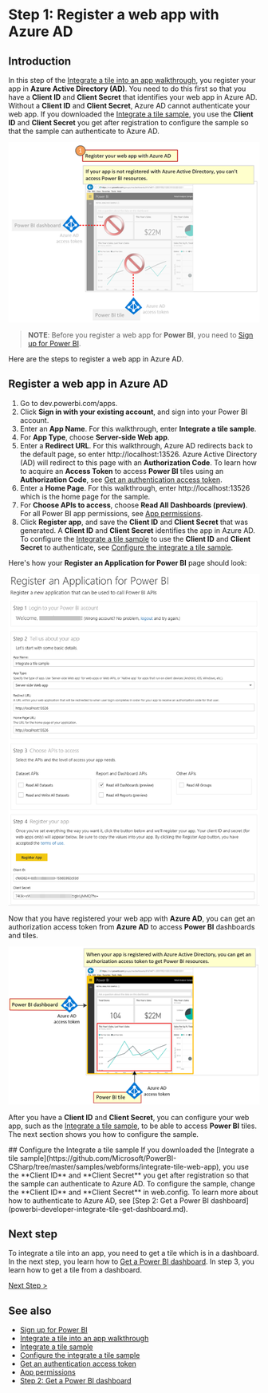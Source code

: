 <properties
   pageTitle="Register a web app with Azure AD"
   description="Register a web app with Azure AD"
   services="powerbi"
   documentationCenter=""
   authors="dvana"
   manager="mblythe"
   backup=""
   editor=""
   tags=""/>

<tags
   ms.service="powerbi"
   ms.devlang="NA"
   ms.topic="get-started-article"
   ms.tgt_pltfrm="NA"
   ms.workload="powerbi"
   ms.date="05/02/2016"
   ms.author="derrickv"/>

# Step 1: Register a web app with Azure AD

## Introduction

In this step of the [Integrate a tile into an app walkthrough](powerbi-developer-integrate-tile.md), you register your app in **Azure Active Directory (AD)**. You need to do this first so that you have a **Client ID** and **Client Secret** that identifies your web app in Azure AD. Without a **Client ID** and **Client Secret**, Azure AD cannot authenticate your web app. If you downloaded the [Integrate a tile sample](https://github.com/Microsoft/PowerBI-CSharp/tree/master/samples/webforms/integrate-tile-web-app), you use the **Client ID** and **Client Secret** you get after registration to configure the sample so that the sample can authenticate to Azure AD.

![](media\powerbi-developer-integrate-tile\integrate-tile-step1a.png)

>**NOTE**: Before you register a web app for **Power BI**, you need to [Sign up for Power BI](powerbi-admin-free-with-custom-azure-directory.md).

Here are the steps to register a web app in Azure AD.

## Register a web app in Azure AD

1. Go to dev.powerbi.com/apps.
2. Click **Sign in with your existing account**, and sign into your Power BI account.
3. Enter an **App Name**. For this walkthrough, enter **Integrate a tile sample**.
4. For **App Type**, choose **Server-side Web app**.
5. Enter a **Redirect URL**. For this walkthrough, Azure AD redirects back to the default page, so enter http://localhost:13526. Azure Active Directory (AD) will redirect to this page with an **Authorization Code**. To learn how to acquire an **Access Token** to access **Power BI** tiles using an **Authorization Code**, see [Get an authentication access token](powerbi-developer-get-dashboard.md#get-token).
6. Enter a **Home Page**. For this walkthrough, enter http://localhost:13526 which is the home page for the sample.
7. For **Choose APIs to access**, choose **Read All Dashboards (preview)**. For all Power BI app permissions, see [App permissions](powerbi-developer-power-bi-permissions.md).
7. Click **Register app**, and save the **Client ID** and **Client Secret** that was generated. A **Client ID** and **Client Secret** identifies the app in Azure AD. To configure the [Integrate a tile sample](https://github.com/Microsoft/PowerBI-CSharp/tree/master/samples/webforms/integrate-tile-web-app) to use the **Client ID** and **Client Secret** to authenticate, see [Configure the integrate a tile sample](powerbi-developer-integrate-tile-register.md#configure-sample).

Here's how your **Register an Application for Power BI** page should look:

![](media\powerbi-developer-integrate-tile\register-app.png)

Now that you have registered your web app with **Azure AD**, you can get an authorization access token from **Azure AD** to access **Power BI** dashboards and tiles.

![](media\powerbi-developer-integrate-tile\integrate-tile-step1b.png)

After you have a **Client ID** and **Client Secret**, you can configure your web app, such as the [Integrate a tile sample](https://github.com/Microsoft/PowerBI-CSharp/tree/master/samples/webforms/integrate-tile-web-app), to be able to access **Power BI** tiles. The next section shows you how to configure the sample.

<a name="configure-sample"/>
## Configure the Integrate a tile sample
If you downloaded the [Integrate a tile sample](https://github.com/Microsoft/PowerBI-CSharp/tree/master/samples/webforms/integrate-tile-web-app), you use the **Client ID** and **Client Secret** you get after registration so that the sample can authenticate to Azure AD. To configure the sample, change the **Client ID** and **Client Secret** in web.config. To learn more about how to authenticate to Azure AD, see [Step 2: Get a Power BI dashboard](powerbi-developer-integrate-tile-get-dashboard.md).

## Next step

To integrate a tile into an app, you need to get a tile which is in a dashboard. In the next step, you learn how to [Get a Power BI dashboard](powerbi-developer-integrate-tile-get-dashboard.md). In step 3, you learn how to get a tile from a dashboard.

[Next Step >](powerbi-developer-get-dashboard.md)

## See also
-	[Sign up for Power BI]( powerbi-admin-free-with-custom-azure-directory.md)
-	[Integrate a tile into an app walkthrough](powerbi-developer-integrate-tile.md)
-	[Integrate a tile sample](https://github.com/Microsoft/PowerBI-CSharp/tree/master/samples/webforms/integrate-tile-web-app)
-	[Configure the integrate a tile sample](powerbi-developer-register.md#configure-sample)
-	[Get an authentication access token](powerbi-developer-get-dashboard.md#get-token)
-	[App permissions](powerbi-developer-power-bi-permissions.md)
-	[Step 2: Get a Power BI dashboard](powerbi-developer-integrate-tile-get-dashboard.md)
